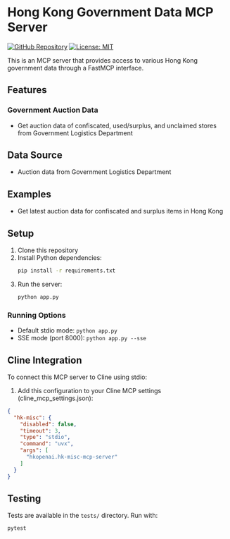 # Hong Kong Government Data MCP Server

[![GitHub Repository](https://img.shields.io/badge/GitHub-Repository-blue.svg)](https://github.com/hkopenai/hk-misc-mcp-server)
[![License: MIT](https://img.shields.io/badge/License-MIT-yellow.svg)](https://opensource.org/licenses/MIT)

This is an MCP server that provides access to various Hong Kong government data through a FastMCP interface.

## Features

### Government Auction Data
- Get auction data of confiscated, used/surplus, and unclaimed stores from Government Logistics Department

## Data Source

- Auction data from Government Logistics Department

## Examples

* Get latest auction data for confiscated and surplus items in Hong Kong

## Setup

1. Clone this repository
2. Install Python dependencies:
   ```bash
   pip install -r requirements.txt
   ```
3. Run the server:
   ```bash
   python app.py
   ```

### Running Options

- Default stdio mode: `python app.py`
- SSE mode (port 8000): `python app.py --sse`

## Cline Integration

To connect this MCP server to Cline using stdio:

1. Add this configuration to your Cline MCP settings (cline_mcp_settings.json):
```json
{
  "hk-misc": {
    "disabled": false,
    "timeout": 3,
    "type": "stdio",
    "command": "uvx",
    "args": [
      "hkopenai.hk-misc-mcp-server"
    ]
  }
}
```

## Testing

Tests are available in the `tests/` directory. Run with:
```bash
pytest
```
